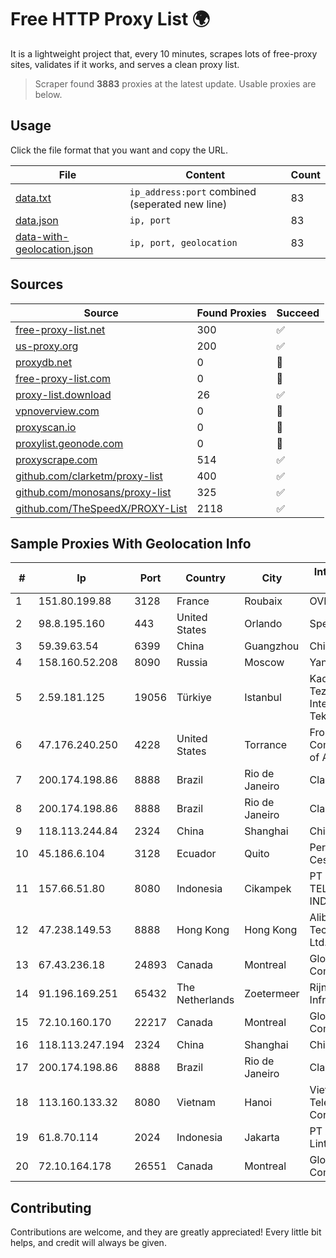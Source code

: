 
# Free HTTP Proxy List 🌍

It is a lightweight project that, every 10 minutes, scrapes lots of free-proxy sites, validates if it works, and serves a clean proxy list.


> Scraper found **3883** proxies at the latest update. Usable proxies are below.

## Usage

Click the file format that you want and copy the URL.


|File|Content|Count|
|----|-------|-----|
|[data.txt](https://raw.githubusercontent.com/themiralay/Proxy-List-World/master/data.txt)|`ip_address:port` combined (seperated new line)|83|
|[data.json](https://raw.githubusercontent.com/themiralay/Proxy-List-World/master/data.json)|`ip, port`|83|
|[data-with-geolocation.json](https://raw.githubusercontent.com/themiralay/Proxy-List-World/master/data-with-geolocation.json)|`ip, port, geolocation`|83|

## Sources

|Source|Found Proxies|Succeed|
|------|-------------|-------|
|[free-proxy-list.net](https://free-proxy-list.net)|300|✅|
|[us-proxy.org](https://www.us-proxy.org)|200|✅|
|[proxydb.net](http://proxydb.net)|0|🚫|
|[free-proxy-list.com](https://free-proxy-list.com/?page=&port=&type%5B%5D=http&type%5B%5D=https&up_time=0&search=Search)|0|🚫|
|[proxy-list.download](https://www.proxy-list.download/HTTP)|26|✅|
|[vpnoverview.com](https://vpnoverview.com/privacy/anonymous-browsing/free-proxy-servers)|0|🚫|
|[proxyscan.io](https://www.proxyscan.io)|0|🚫|
|[proxylist.geonode.com](https://proxylist.geonode.com/api/proxy-list?limit=300&page=1&sort_by=lastChecked&sort_type=desc&protocols=http,https)|0|🚫|
|[proxyscrape.com](https://api.proxyscrape.com/v2/?request=displayproxies&protocol=http&timeout=10000&country=all&ssl=all&anonymity=all)|514|✅|
|[github.com/clarketm/proxy-list](https://raw.githubusercontent.com/clarketm/proxy-list/master/proxy-list-raw.txt)|400|✅|
|[github.com/monosans/proxy-list](https://raw.githubusercontent.com/monosans/proxy-list/main/proxies/http.txt)|325|✅|
|[github.com/TheSpeedX/PROXY-List](https://raw.githubusercontent.com/TheSpeedX/PROXY-List/master/http.txt)|2118|✅|


## Sample Proxies With Geolocation Info

|#|Ip|Port|Country|City|Internet Service Provider|
|-|--|----|-------|----|-------------------------|
|1|151.80.199.88|3128|France|Roubaix|OVH SAS|
|2|98.8.195.160|443|United States|Orlando|Spectrum|
|3|59.39.63.54|6399|China|Guangzhou|Chinanet|
|4|158.160.52.208|8090|Russia|Moscow|Yandex.Cloud LLC|
|5|2.59.181.125|19056|Türkiye|Istanbul|Kadir Huseyin Tezcan Nosspeed Internet Teknolojileri|
|6|47.176.240.250|4228|United States|Torrance|Frontier Communications of America, Inc.|
|7|200.174.198.86|8888|Brazil|Rio de Janeiro|Claro S.A|
|8|200.174.198.86|8888|Brazil|Rio de Janeiro|Claro S.A|
|9|118.113.244.84|2324|China|Shanghai|Chinanet|
|10|45.186.6.104|3128|Ecuador|Quito|Perez Tito Julio Cesar|
|11|157.66.51.80|8080|Indonesia|Cikampek|PT BARAYA TELEKOMUNIKASI INDONESIA|
|12|47.238.149.53|8888|Hong Kong|Hong Kong|Alibaba (US) Technology Co., Ltd.|
|13|67.43.236.18|24893|Canada|Montreal|GloboTech Communications|
|14|91.196.169.251|65432|The Netherlands|Zoetermeer|Rijndata B.V. IP Infrastructure|
|15|72.10.160.170|22217|Canada|Montreal|GloboTech Communications|
|16|118.113.247.194|2324|China|Shanghai|Chinanet|
|17|200.174.198.86|8888|Brazil|Rio de Janeiro|Claro S.A|
|18|113.160.133.32|8080|Vietnam|Hanoi|VietNam Post and Telecom Corporation|
|19|61.8.70.114|2024|Indonesia|Jakarta|PT Aplikanusa Lintasarta|
|20|72.10.164.178|26551|Canada|Montreal|GloboTech Communications|



## Contributing

Contributions are welcome, and they are greatly appreciated! Every
little bit helps, and credit will always be given.

